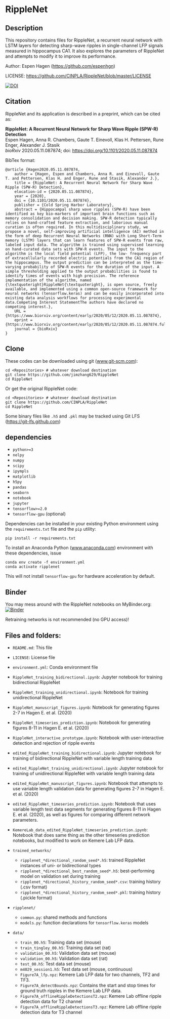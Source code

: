 # RippleNet

## Description

This repository contains files for RippleNet, a recurrent neural network with LSTM
layers for detecting sharp-wave ripples in single-channel LFP signals measured
in hippocampus CA1. It also explores the parameters of RippleNet and attempts to modify it to improve its performance.

Author: Espen Hagen (https://github.com/espenhgn)

LICENSE: https://github.com/CINPLA/RippleNet/blob/master/LICENSE

[![DOI](https://zenodo.org/badge/257224892.svg)](https://zenodo.org/badge/latestdoi/257224892)

## Citation

RippleNet and its application is described in a preprint, which can be cited as:

**RippleNet: A Recurrent Neural Network for Sharp Wave Ripple (SPW-R) Detection**  
Espen Hagen, Anna R. Chambers, Gaute T. Einevoll, Klas H. Pettersen, Rune Enger, Alexander J. Stasik  
*bioRxiv* 2020.05.11.087874; doi: https://doi.org/10.1101/2020.05.11.087874

BibTex format:
```
@article {Hagen2020.05.11.087874,
	author = {Hagen, Espen and Chambers, Anna R. and Einevoll, Gaute T. and Pettersen, Klas H. and Enger, Rune and Stasik, Alexander J.},
	title = {RippleNet: A Recurrent Neural Network for Sharp Wave Ripple (SPW-R) Detection},
	elocation-id = {2020.05.11.087874},
	year = {2020},
	doi = {10.1101/2020.05.11.087874},
	publisher = {Cold Spring Harbor Laboratory},
	abstract = {Hippocampal sharp wave ripples (SPW-R) have been identified as key bio-markers of important brain functions such as memory consolidation and decision making. SPW-R detection typically relies on hand-crafted feature extraction, and laborious manual curation is often required. In this multidisciplinary study, we propose a novel, self-improving artificial intelligence (AI) method in the form of deep Recurrent Neural Networks (RNN) with Long Short-Term memory (LSTM) layers that can learn features of SPW-R events from raw, labeled input data. The algorithm is trained using supervised learning on hand-curated data sets with SPW-R events. The input to the algorithm is the local field potential (LFP), the low- frequency part of extracellularly recorded electric potentials from the CA1 region of the hippocampus. The output prediction can be interpreted as the time-varying probability of SPW-R events for the duration of the input. A simple thresholding applied to the output probabilities is found to identify times of events with high precision. The reference implementation of the algorithm, named {\textquoteright}RippleNet{\textquoteright}, is open source, freely available, and implemented using a common open-source framework for neural networks (tensorflow.keras) and can be easily incorporated into existing data analysis workflows for processing experimental data.Competing Interest StatementThe authors have declared no competing interest.},
	URL = {https://www.biorxiv.org/content/early/2020/05/12/2020.05.11.087874},
	eprint = {https://www.biorxiv.org/content/early/2020/05/12/2020.05.11.087874.full.pdf},
	journal = {bioRxiv}
}
```

## Clone

These codes can be downloaded using git (www.git-scm.com):

    cd <Repositories> # whatever download destination
    git clone https://github.com/jimzhang629/RippleNet
    cd RippleNet
    
Or get the original RippleNet code:

    cd <Repositories> # whatever download destination
    git clone https://github.com/CINPLA/RippleNet
    cd RippleNet

Some binary files like `.h5` and `.pkl` may be tracked using Git LFS (https://git-lfs.github.com)

## dependencies

- `python>=3`
- `nelpy`
- `numpy`
- `scipy`
- `ipympls`
- `matplotlib`
- `h5py`
- `pandas`
- `seaborn`
- `notebook`
- `jupyter`
- `tensorflow>=2.0`
- `tensorflow-gpu` (optional)

Dependencies can be installed in your existing Python environment using
the `requirements.txt` file and the `pip` utility:

    pip install -r requirements.txt

To install an Anaconda Python (www.anaconda.com) environment with these dependencies, issue

    conda env create -f environment.yml
    conda activate ripplenet

This will not install `tensorflow-gpu` for hardware acceleration by default.


## Binder

You may mess around with the RippleNet notebooks on MyBinder.org: [![Binder](https://mybinder.org/badge_logo.svg)](https://mybinder.org/v2/gh/espenhgn/RippleNet/master)

Retraining networks is not recommended (no GPU access)!

## Files and folders:

- `README.md`: This file
- `LICENSE`: License file
- `environment.yml`: Conda environment file
- `RippleNet_training_bidirectional.ipynb`: Jupyter notebook for training bidirectional RippleNet
- `RippleNet_training_unidirectional.ipynb`: Notebook for training unidirectional RippleNet
- `RippleNet_manuscript_figures.ipynb`: Notebook for generating figures 2-7 in Hagen E. et al. (2020)
- `RippleNet_timeseries_prediction.ipynb`: Notebook for generating figures 8-11 in Hagen E. et al. (2020)
- `RippleNet_interactive_prototype.ipynb`: Notebook with user-interactive detection and rejection of ripple events
- `edited_RippleNet_training_bidirectional.ipynb`: Jupyter notebook for training of bidirectional RippleNet with variable length training data
- `edited_RippleNet_training_unidirectional.ipynb`: Jupyter notebook for training of unidirectional RippleNet with variable length training data
- `edited_RippleNet_manuscript_figures.ipynb`: Notebook that attempts to use variable length validation data for generating figures 2-7 in Hagen E. et al. (2020)
- `edited_RippleNet_timeseries_prediction.ipynb`: Notebook that uses variable length test data segments for generating figures 8-11 in Hagen E. et al. (2020), as well as figures for comparing different network parameters.
- `KemereLab_data_edited_RippleNet_timeseries_prediction.ipynb`: Notebook that does same thing as the other timeseries prediction notebooks, but modified to work on  Kemere Lab LFP data.



- `trained_networks/`
    - `ripplenet_*directional_random_seed*.h5`: trained RippleNet instances of uni- or bidirectional types
    - `ripplenet_*directional_best_random_seed*.h5`: best-performing model on validation set during training
    - `ripplenet_*directional_history_random_seed*.csv`: training history (.csv format)
    - `ripplenet_*directional_history_random_seed*.pkl`: training history (.pickle format)
- `ripplenet/`
    - `common.py`: shared methods and functions
    - `models.py`: function declarations for `tensorflow.keras` models
- `data/`
    - `train_00.h5`: Training data set (mouse)
    - `train_tingley_00.h5`: Training data set (rat)
    - `validation_00.h5`: Validation data set (mouse)
    - `validation_00.h5`: Validation data set (rat)
    - `test_00.h5`: Test data set (mouse)
    - `m4029_session1.h5`: Test data set (mouse, continuous)
    - `Figure7A_lfp.npz`: Kemere Lab LFP data for two channels, TF2 and TF3.
    - `Figure7A_detectBounds.npz`: Contains the start and stop times for ground truth ripples in the Kemere Lab LFP data.
    - `Figure7A_offlineRippleDetectionsT2.npz`: Kemere Lab offline ripple detection data for T2 channel
    - `Figure7A_offlineRippleDetectionsT3.npz`: Kemere Lab offline ripple detection data for T3 channel

